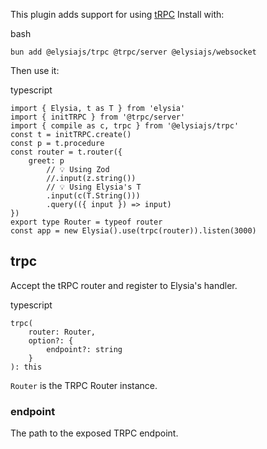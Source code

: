 This plugin adds support for using [tRPC](https://trpc.io/)
Install with:

bash
```
bun add @elysiajs/trpc @trpc/server @elysiajs/websocket
```

Then use it:

typescript
```
import { Elysia, t as T } from 'elysia'
import { initTRPC } from '@trpc/server'
import { compile as c, trpc } from '@elysiajs/trpc'
const t = initTRPC.create()
const p = t.procedure
const router = t.router({
	greet: p
		// 💡 Using Zod
		//.input(z.string())
		// 💡 Using Elysia's T
		.input(c(T.String()))
		.query(({ input }) => input)
})
export type Router = typeof router
const app = new Elysia().use(trpc(router)).listen(3000)
```


## trpc [​](#trpc)


Accept the tRPC router and register to Elysia's handler.

typescript
```
trpc(
	router: Router,
	option?: {
	    endpoint?: string
	}
): this
```

`Router` is the TRPC Router instance.


### endpoint [​](#endpoint)


The path to the exposed TRPC endpoint.